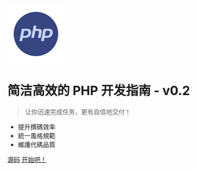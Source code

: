 <!-- _coverpage.md -->

![logo](logo.png)

# 简洁高效的 PHP 开发指南 - v0.2

> 让你迅速完成任务，更有自信地交付！

- 提升撰碼效率
- 統一風格規範
- 維護代碼品質

[源码](https://github.com/shengyou/kungfu.git)
[开始吧！](#about-laravel)
